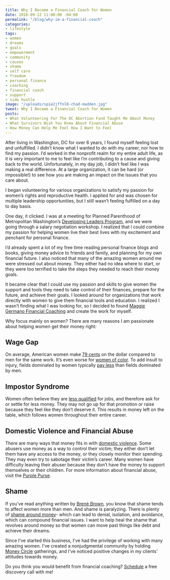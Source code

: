 ```yaml
---
title: Why I Became a Financial Coach for Women
date: 2016-09-12 11:00:00 -04:00
permalink: "/blog/why-im-a-financial-coach"
categories:
- lifestyle
tags:
- women
- dreams
- goals
- empowerment
- community
- causes
- shame
- self care
- freedom
- personal finance
- coaching
- financial coach
- support
- side hustle
image: "/uploads/spie2jffnl0-chad-madden.jpg"
tweet: Why I Became a Financial Coach for Women
posts:
- What Volunteering For The DC Abortion Fund Taught Me About Money
- What Survivors Wish You Knew About Financial Abuse
- How Money Can Help Me Feel How I Want to Feel
---
```


After living in Washington, DC for over 6 years, I found myself feeling lost and unfulfilled. I didn’t know what I wanted to do with my career, nor how to find my passion. I’d worked in the nonprofit realm for my entire adult life, as it is very important to me to feel like I’m contributing to a cause and giving back to the world. Unfortunately, in my day job, I didn’t feel like I was making a real difference. At a large organization, it can be hard (or impossible!) to see how you are making an impact on the issues that you care about.

I began volunteering for various organizations to satisfy my passion for women’s rights and reproductive health. I applied for and was chosen for multiple leadership opportunities, but I still wasn’t feeling fulfilled on a day to day basis.

One day, it clicked. I was at a meeting for Planned Parenthood of Metropolitan Washington’s [Developing Leaders Program](https://www.plannedparenthood.org/planned-parenthood-metropolitan-washington-dc/get-involved-locally/developing-leaders-program), and we were going through a salary negotiation workshop. I realized that I could combine my passion for helping women live their best lives with my excitement and penchant for personal finance.

I’d already spent a lot of my free time reading personal finance blogs and books, giving money advice to friends and family, and planning for my own financial future. I also noticed that many of the amazing women around me were stressed out about money. They either had no idea where to start, or they were too terrified to take the steps they needed to reach their money goals.

It became clear that I could use my passion and skills to give women the support and tools they need to take control of their finances, prepare for the future, and achieve their goals. I looked around for organizations that work directly with women to give them financial tools and education. I realized I wasn’t finding what I was looking for, so I decided to found [Maggie Germano Financial Coaching](http://www.maggiegermano.com/) and create the work for myself.

Why focus mainly on women? There are many reasons I am passionate about helping women get their money right:

## Wage Gap

On average, American women make [79 cents](http://www.aauw.org/research/the-simple-truth-about-the-gender-pay-gap/) on the dollar compared to men for the same work. It’s even worse for [women of color](http://www.huffingtonpost.com/entry/wage-gap-women-of-color_us_570beab6e4b0836057a1d98a). To add insult to injury, fields dominated by women typically [pay less](http://www.nytimes.com/2016/03/20/upshot/as-women-take-over-a-male-dominated-field-the-pay-drops.html?_r=0) than fields dominated by men.

## Impostor Syndrome

Women often believe they are [less qualified](http://www.slate.com/articles/business/the_ladder/2016/04/is_impostor_syndrome_real_and_does_it_affect_women_more_than_men.html) for jobs, and therefore ask for or settle for less money. They may not go up for that promotion or raise because they feel like they don’t deserve it. This results in money left on the table, which follows women throughout their entire career.

## Domestic Violence and Financial Abuse

There are many ways that money fits in with [domestic violence](http://nnedv.org/resources/ejresources/about-financial-abuse.html). Some abusers use money as a way to control their victim; they either don’t let them have any access to the money, or they closely monitor their spending. They may even try to sabotage their victim’s career. Many women have difficulty leaving their abuser because they don’t have the money to support themselves or their children. For more information about financial abuse, visit the [Purple Purse](http://purplepurse.com/).

## Shame

If you’ve read anything written by [Brené Brown](http://www.brenebrown.com/), you know that shame tends to affect women more than men. And shame is paralyzing. There is plenty of [shame around money](http://time.com/money/4431560/women-think-money-dailyworth-amanda-steinberg/)- which can lead to denial, isolation, and avoidance, which can compound financial issues. I want to help heal the shame that revolves around money so that women can move past things like debt and achieve their dreams.

Since I've started this business, I've had the privilege of working with many amazing women. I've created a nonjudgmental community by holding [Money Circle](http://maggiegermano.com/moneycircle) gatherings, and I've noticed positive changes in my clients' attitudes towards money.

Do you think you would benefit from financial coaching? [Schedule](http://maggiegermano.com/coaching) a free discovery call with me!